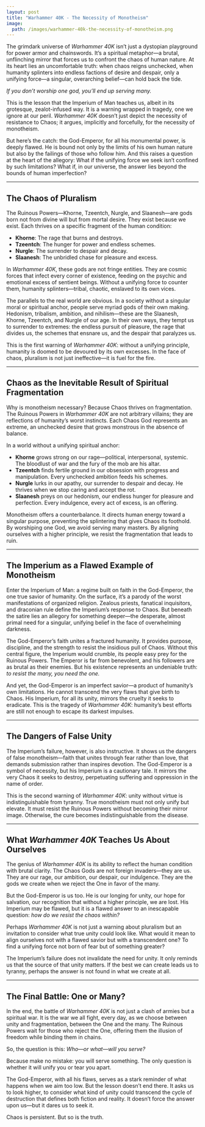 ```yaml
---
layout: post
title: "Warhammer 40K - The Necessity of Monotheism"
image:
  path: /images/warhammer-40k-the-necessity-of-monotheism.png
---
```


The grimdark universe of _Warhammer 40K_ isn’t just a dystopian playground for power armor and chainswords. It’s a spiritual metaphor—a brutal, unflinching mirror that forces us to confront the chaos of human nature. At its heart lies an uncomfortable truth: when chaos reigns unchecked, when humanity splinters into endless factions of desire and despair, only a unifying force—a singular, overarching belief—can hold back the tide.

_If you don’t worship one god, you’ll end up serving many._

This is the lesson that the Imperium of Man teaches us, albeit in its grotesque, zealot-infused way. It is a warning wrapped in tragedy, one we ignore at our peril. _Warhammer 40K_ doesn’t just depict the necessity of resistance to Chaos; it argues, implicitly and forcefully, for the necessity of monotheism.

But here’s the catch: the God-Emperor, for all his monumental power, is deeply flawed. He is bound not only by the limits of his own human nature but also by the failings of those who follow him. And this raises a question at the heart of the allegory: What if the unifying force we seek isn’t confined by such limitations? What if, in our universe, the answer lies beyond the bounds of human imperfection?

---

## The Chaos of Pluralism

The Ruinous Powers—Khorne, Tzeentch, Nurgle, and Slaanesh—are gods born not from divine will but from mortal desire. They exist because we exist. Each thrives on a specific fragment of the human condition:

- **Khorne**: The rage that burns and destroys.
- **Tzeentch**: The hunger for power and endless schemes.
- **Nurgle**: The surrender to despair and decay.
- **Slaanesh**: The unbridled chase for pleasure and excess.

In _Warhammer 40K_, these gods are not fringe entities. They are cosmic forces that infect every corner of existence, feeding on the psychic and emotional excess of sentient beings. Without a unifying force to counter them, humanity splinters—tribal, chaotic, enslaved to its own vices.

The parallels to the real world are obvious. In a society without a singular moral or spiritual anchor, people serve myriad gods of their own making. Hedonism, tribalism, ambition, and nihilism—these are the Slaanesh, Khorne, Tzeentch, and Nurgle of our age. In their own ways, they tempt us to surrender to extremes: the endless pursuit of pleasure, the rage that divides us, the schemes that ensnare us, and the despair that paralyzes us.

This is the first warning of _Warhammer 40K_: without a unifying principle, humanity is doomed to be devoured by its own excesses. In the face of chaos, pluralism is not just ineffective—it is fuel for the fire.

---

## Chaos as the Inevitable Result of Spiritual Fragmentation

Why is monotheism necessary? Because Chaos thrives on fragmentation. The Ruinous Powers in _Warhammer 40K_ are not arbitrary villains; they are reflections of humanity’s worst instincts. Each Chaos God represents an extreme, an unchecked desire that grows monstrous in the absence of balance.

In a world without a unifying spiritual anchor:

- **Khorne** grows strong on our rage—political, interpersonal, systemic. The bloodlust of war and the fury of the mob are his altar.
- **Tzeentch** finds fertile ground in our obsession with progress and manipulation. Every unchecked ambition feeds his schemes.
- **Nurgle** lurks in our apathy, our surrender to despair and decay. He thrives when we stop caring and accept the rot.
- **Slaanesh** preys on our hedonism, our endless hunger for pleasure and perfection. Every indulgence, every act of excess, is an offering.

Monotheism offers a counterbalance. It directs human energy toward a singular purpose, preventing the splintering that gives Chaos its foothold. By worshiping one God, we avoid serving many masters. By aligning ourselves with a higher principle, we resist the fragmentation that leads to ruin.

---

## The Imperium as a Flawed Example of Monotheism

Enter the Imperium of Man: a regime built on faith in the God-Emperor, the one true savior of humanity. On the surface, it’s a parody of the worst manifestations of organized religion. Zealous priests, fanatical inquisitors, and draconian rule define the Imperium’s response to Chaos. But beneath the satire lies an allegory for something deeper—the desperate, almost primal need for a singular, unifying belief in the face of overwhelming darkness.

The God-Emperor’s faith unites a fractured humanity. It provides purpose, discipline, and the strength to resist the insidious pull of Chaos. Without this central figure, the Imperium would crumble, its people easy prey for the Ruinous Powers. The Emperor is far from benevolent, and his followers are as brutal as their enemies. But his existence represents an undeniable truth: _to resist the many, you need the one._

And yet, the God-Emperor is an imperfect savior—a product of humanity’s own limitations. He cannot transcend the very flaws that give birth to Chaos. His Imperium, for all its unity, mirrors the cruelty it seeks to eradicate. This is the tragedy of _Warhammer 40K_: humanity’s best efforts are still not enough to escape its darkest impulses.

---

## The Dangers of False Unity

The Imperium’s failure, however, is also instructive. It shows us the dangers of false monotheism—faith that unites through fear rather than love, that demands submission rather than inspires devotion. The God-Emperor is a symbol of necessity, but his Imperium is a cautionary tale. It mirrors the very Chaos it seeks to destroy, perpetuating suffering and oppression in the name of order.

This is the second warning of _Warhammer 40K_: unity without virtue is indistinguishable from tyranny. True monotheism must not only unify but elevate. It must resist the Ruinous Powers without becoming their mirror image. Otherwise, the cure becomes indistinguishable from the disease.

---

## What _Warhammer 40K_ Teaches Us About Ourselves

The genius of _Warhammer 40K_ is its ability to reflect the human condition with brutal clarity. The Chaos Gods are not foreign invaders—they are us. They are our rage, our ambition, our despair, our indulgence. They are the gods we create when we reject the One in favor of the many.

But the God-Emperor is us too. He is our longing for unity, our hope for salvation, our recognition that without a higher principle, we are lost. His Imperium may be flawed, but it is a flawed answer to an inescapable question: _how do we resist the chaos within?_

Perhaps _Warhammer 40K_ is not just a warning about pluralism but an invitation to consider what true unity could look like. What would it mean to align ourselves not with a flawed savior but with a transcendent one? To find a unifying force not born of fear but of something greater?

The Imperium’s failure does not invalidate the need for unity. It only reminds us that the source of that unity matters. If the best we can create leads us to tyranny, perhaps the answer is not found in what we create at all.

---

## The Final Battle: One or Many?

In the end, the battle of _Warhammer 40K_ is not just a clash of armies but a spiritual war. It is the war we all fight, every day, as we choose between unity and fragmentation, between the One and the many. The Ruinous Powers wait for those who reject the One, offering them the illusion of freedom while binding them in chains.

So, the question is this: _Who—or what—will you serve?_

Because make no mistake: you will serve something. The only question is whether it will unify you or tear you apart.

The God-Emperor, with all his flaws, serves as a stark reminder of what happens when we aim too low. But the lesson doesn’t end there. It asks us to look higher, to consider what kind of unity could transcend the cycle of destruction that defines both fiction and reality. It doesn’t force the answer upon us—but it dares us to seek it.

Chaos is persistent. But so is the truth.
